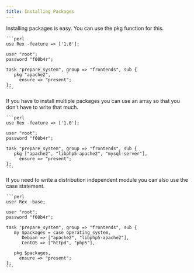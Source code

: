 ```yaml
---
title: Installing Packages
---
```


Installing packages is easy. You can use the pkg function for this.

    ```perl
    use Rex -feature => ['1.0'];

    user "root";
    password "f00b4r";

    task "prepare_system", group => "frontends", sub {
       pkg "apache2",
         ensure => "present";
    };
    ```

If you have to install multiple packages you can use an array so that you don't have to write that much.

    ```perl
    use Rex -feature => ['1.0'];

    user "root";
    password "f00b4r";

    task "prepare_system", group => "frontends", sub {
       pkg ["apache2", "libphp5-apache2", "mysql-server"],
         ensure => "present";
    };
    ```

If you need to write a distribution independent module you can also use the case statement.

    ```perl
    user Rex -base;

    user "root";
    password "f00b4r";

    task "prepare_system", group => "frontends", sub {
       my $packages = case operating_system,
          Debian => ["apache2", "libphp5-apache2"],
          CentOS => ["httpd", "php5"],

       pkg $packages,
         ensure => "present";
    };
    ```
